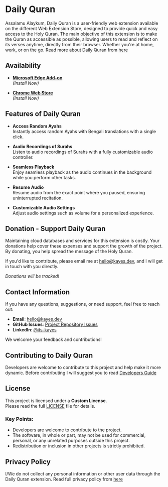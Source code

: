 # Daily Quran

Assalamu Alaykum, Daily Quran is a user-friendly web extension available on the different Web Extension Store, designed to provide quick and easy access to the Holy Quran. The main objective of this extension is to make the Quran as accessible as possible, allowing users to read and reflect on its verses anytime, directly from their browser. Whether you're at home, work, or on the go. Read more about Daily Quran from [here](https://www.kayes.dev/talks/daily-quran)

## Availability

- **[Microsoft Edge Add-on](https://microsoftedge.microsoft.com/addons/detail/kahmdoemofhhnpjiohppcphcdkpkdfbm)**  
  *(Install Now)*  

- **[Chrome Web Store](https://chromewebstore.google.com/detail/daily-quran/fjlibnbfcncabmigdmibpginiljglaak)**  
  *(Install Now)*

## Features of Daily Quran

- **Access Random Ayahs**  
  Instantly access random Ayahs with Bengali translations with a single click.

- **Audio Recordings of Surahs**  
  Listen to audio recordings of Surahs with a fully customizable audio controller.

- **Seamless Playback**  
  Enjoy seamless playback as the audio continues in the background while you perform other tasks.

- **Resume Audio**  
  Resume audio from the exact point where you paused, ensuring uninterrupted recitation.

- **Customizable Audio Settings**  
  Adjust audio settings such as volume for a personalized experience.

## Donation - Support Daily Quran

Maintaining cloud databases and services for this extension is costly. Your donations help cover these expenses and support the growth of the project. By donating, you help spread the message of the Holy Quran.

If you'd like to contribute, please email me at [hello@kayes.dev](mailto:hello@kayes.dev), and I will get in touch with you directly.  

*Donations will be tracked!*


## Contact Information

If you have any questions, suggestions, or need support, feel free to reach out:

- **Email**: [hello@kayes.dev](mailto:hello@kayes.dev)  
- **GitHub Issues**: [Project Repository Issues](https://github.com/its-kayes/daily-quran/issues)  
- **LinkedIn**: [@its-kayes](https://www.linkedin.com/in/its-kayes/)  

We welcome your feedback and contributions!

## Contributing to Daily Quran

Developers are welcome to contribute to this project and help make it more dynamic. Before contributing I will suggest you to read [Developers Guide](./CONTRIBUTING.md)

## License

This project is licensed under a **Custom License**.  
Please read the full [LICENSE](./LICENSE.md) file for details.

### Key Points:
- Developers are welcome to contribute to the project.
- The software, in whole or part, may not be used for commercial, personal, or any unrelated purposes outside this project.
- Redistribution or inclusion in other projects is strictly prohibited.

## Privacy Policy

I/We do not collect any personal information or other user data through the Daily Quran extension. Read full privacy policy from  [here](https://www.kayes.dev/daily-quran/privacy-policy.html)